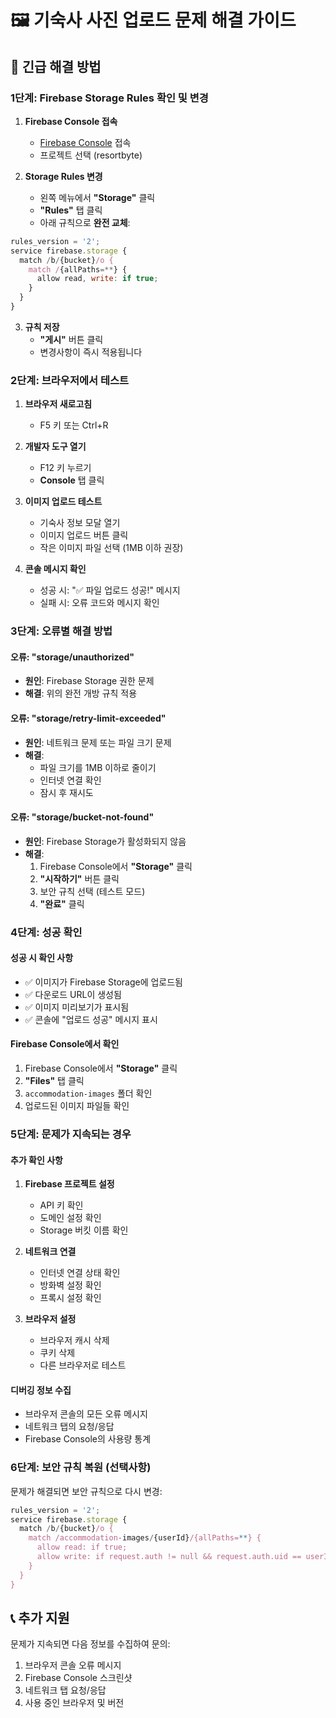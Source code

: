 # 🖼️ 기숙사 사진 업로드 문제 해결 가이드

## 🚨 긴급 해결 방법

### 1단계: Firebase Storage Rules 확인 및 변경

1. **Firebase Console 접속**
   - [Firebase Console](https://console.firebase.google.com/) 접속
   - 프로젝트 선택 (resortbyte)

2. **Storage Rules 변경**
   - 왼쪽 메뉴에서 **"Storage"** 클릭
   - **"Rules"** 탭 클릭
   - 아래 규칙으로 **완전 교체**:

```javascript
rules_version = '2';
service firebase.storage {
  match /b/{bucket}/o {
    match /{allPaths=**} {
      allow read, write: if true;
    }
  }
}
```

3. **규칙 저장**
   - **"게시"** 버튼 클릭
   - 변경사항이 즉시 적용됩니다

### 2단계: 브라우저에서 테스트

1. **브라우저 새로고침**
   - F5 키 또는 Ctrl+R

2. **개발자 도구 열기**
   - F12 키 누르기
   - **Console** 탭 클릭

3. **이미지 업로드 테스트**
   - 기숙사 정보 모달 열기
   - 이미지 업로드 버튼 클릭
   - 작은 이미지 파일 선택 (1MB 이하 권장)

4. **콘솔 메시지 확인**
   - 성공 시: "✅ 파일 업로드 성공!" 메시지
   - 실패 시: 오류 코드와 메시지 확인

### 3단계: 오류별 해결 방법

#### 오류: "storage/unauthorized"
- **원인**: Firebase Storage 권한 문제
- **해결**: 위의 완전 개방 규칙 적용

#### 오류: "storage/retry-limit-exceeded"
- **원인**: 네트워크 문제 또는 파일 크기 문제
- **해결**:
  - 파일 크기를 1MB 이하로 줄이기
  - 인터넷 연결 확인
  - 잠시 후 재시도

#### 오류: "storage/bucket-not-found"
- **원인**: Firebase Storage가 활성화되지 않음
- **해결**:
  1. Firebase Console에서 **"Storage"** 클릭
  2. **"시작하기"** 버튼 클릭
  3. 보안 규칙 선택 (테스트 모드)
  4. **"완료"** 클릭

### 4단계: 성공 확인

#### 성공 시 확인 사항
- ✅ 이미지가 Firebase Storage에 업로드됨
- ✅ 다운로드 URL이 생성됨
- ✅ 이미지 미리보기가 표시됨
- ✅ 콘솔에 "업로드 성공" 메시지 표시

#### Firebase Console에서 확인
1. Firebase Console에서 **"Storage"** 클릭
2. **"Files"** 탭 클릭
3. `accommodation-images` 폴더 확인
4. 업로드된 이미지 파일들 확인

### 5단계: 문제가 지속되는 경우

#### 추가 확인 사항
1. **Firebase 프로젝트 설정**
   - API 키 확인
   - 도메인 설정 확인
   - Storage 버킷 이름 확인

2. **네트워크 연결**
   - 인터넷 연결 상태 확인
   - 방화벽 설정 확인
   - 프록시 설정 확인

3. **브라우저 설정**
   - 브라우저 캐시 삭제
   - 쿠키 삭제
   - 다른 브라우저로 테스트

#### 디버깅 정보 수집
- 브라우저 콘솔의 모든 오류 메시지
- 네트워크 탭의 요청/응답
- Firebase Console의 사용량 통계

### 6단계: 보안 규칙 복원 (선택사항)

문제가 해결되면 보안 규칙으로 다시 변경:

```javascript
rules_version = '2';
service firebase.storage {
  match /b/{bucket}/o {
    match /accommodation-images/{userId}/{allPaths=**} {
      allow read: if true;
      allow write: if request.auth != null && request.auth.uid == userId;
    }
  }
}
```

## 📞 추가 지원

문제가 지속되면 다음 정보를 수집하여 문의:
1. 브라우저 콘솔 오류 메시지
2. Firebase Console 스크린샷
3. 네트워크 탭 요청/응답
4. 사용 중인 브라우저 및 버전 